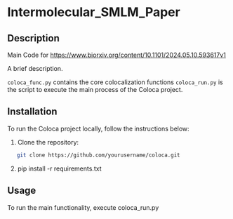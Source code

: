 # Intermolecular_SMLM_Paper

## Description
Main Code for https://www.biorxiv.org/content/10.1101/2024.05.10.593617v1

A brief description. 

`coloca_func.py` contains the core colocalization functions
`coloca_run.py` is the script to execute the main process of the Coloca project.

## Installation
To run the Coloca project locally, follow the instructions below:
1. Clone the repository:
```bash
   git clone https://github.com/yourusername/coloca.git
```

2. pip install -r requirements.txt

## Usage 
To run the main functionality, execute coloca_run.py 



